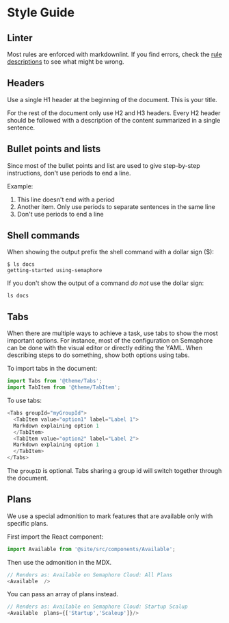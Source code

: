 
# Style Guide

## Linter

Most rules are enforced with markdownlint. If you find errors, check the [rule descriptions](https://github.com/DavidAnson/markdownlint/blob/v0.32.1/README.md#configuration) to see what might be wrong.

## Headers

Use a single H1 header at the beginning of the document. This is your title.

For the rest of the document only use H2 and H3 headers. Every H2 header should be followed with a description of the content summarized in a single sentence.

## Bullet points and lists

Since most of the bullet points and list are used to give step-by-step instructions, don't use periods to end a line. 

Example:
1. This line doesn't end with a period
2. Another item. Only use periods to separate sentences in the same line
3. Don't use periods to end a line

## Shell commands

When showing the output prefix the shell command with a dollar sign ($):

```shell
$ ls docs
getting-started using-semaphore
```

If you don't show the output of a command *do not* use the dollar sign:

```shell
ls docs
```

## Tabs

When there are multiple ways to achieve a task, use tabs to show the most important options. For instance, most of the configuration on Semaphore can be done with the visual editor or directly editing the YAML. When describing steps to do something, show both options using tabs.

To import tabs in the document:

```js
import Tabs from '@theme/Tabs';
import TabItem from '@theme/TabItem';
```

To use tabs:

```js
<Tabs groupId="myGroupId">
  <TabItem value="option1" label="Label 1">
  Markdown explaining option 1
  </TabItem>
  <TabItem value="option2" label="Label 2">
  Markdown explaining option 1
  </TabItem>
</Tabs>
```

The `groupID` is optional. Tabs sharing a group id will switch together through the document.

## Plans

We use a special admonition to mark features that are available only with specific plans.

First import the React component:

```js
import Available from '@site/src/components/Available';
```

Then use the admonition in the MDX.

```js
// Renders as: Available on Semaphore Cloud: All Plans
<Available  />
```

You can pass an array of plans instead.

```js
// Renders as: Available on Semaphore Cloud: Startup Scalup
<Available  plans={['Startup','Scaleup']}/>
```
